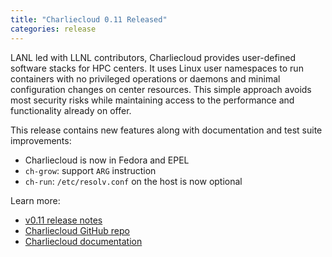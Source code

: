 ```yaml
---
title: "Charliecloud 0.11 Released"
categories: release
---
```


LANL led with LLNL contributors, Charliecloud provides user-defined software stacks for HPC centers. It uses Linux user namespaces to run containers with no privileged operations or daemons and minimal configuration changes on center resources. This simple approach avoids most security risks while maintaining access to the performance and functionality already on offer.

This release contains new features along with documentation and test suite improvements:
- Charliecloud is now in Fedora and EPEL
- `ch-grow`: support `ARG` instruction
- `ch-run`: `/etc/resolv.conf` on the host is now optional

Learn more:
- [v0.11 release notes](https://github.com/hpc/charliecloud/releases/tag/v0.11)
- [Charliecloud GitHub repo](https://github.com/hpc/charliecloud)
- [Charliecloud documentation](https://hpc.github.io/charliecloud)
